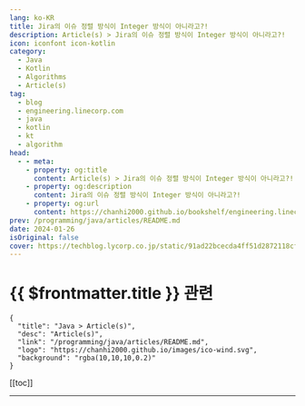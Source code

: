```yaml
---
lang: ko-KR
title: Jira의 이슈 정렬 방식이 Integer 방식이 아니라고?!
description: Article(s) > Jira의 이슈 정렬 방식이 Integer 방식이 아니라고?!
icon: iconfont icon-kotlin
category: 
  - Java
  - Kotlin
  - Algorithms
  - Article(s)
tag: 
  - blog
  - engineering.linecorp.com
  - java
  - kotlin
  - kt
  - algorithm
head:
  - - meta:
    - property: og:title
      content: Article(s) > Jira의 이슈 정렬 방식이 Integer 방식이 아니라고?!
    - property: og:description
      content: Jira의 이슈 정렬 방식이 Integer 방식이 아니라고?!
    - property: og:url
      content: https://chanhi2000.github.io/bookshelf/engineering.linecorp.com/about-atlassian-jira-ranking-algorithm-lexorank.html
prev: /programming/java/articles/README.md
date: 2024-01-26
isOriginal: false
cover: https://techblog.lycorp.co.jp/static/91ad22bcecda4ff51d2872118cf14c93/4be7b/1706143957965.png
---
```


# {{ $frontmatter.title }} 관련

```component VPCard
{
  "title": "Java > Article(s)",
  "desc": "Article(s)",
  "link": "/programming/java/articles/README.md",
  "logo": "https://chanhi2000.github.io/images/ico-wind.svg",
  "background": "rgba(10,10,10,0.2)"
}
```

[[toc]]

---

<SiteInfo
  name="Jira의 이슈 정렬 방식이 Integer 방식이 아니라고?!"
  desc="안녕하세요. LINE+ Contents Service Engineering 조직에서 백엔드 개발을 하고 있는 김한솔, 문다정, 이현동, 조강훈입니다. 저희 조직에서는 그룹..."
  url="https://techblog.lycorp.co.jp/ko/about-atlassian-jira-ranking-algorithm-lexorank"
  logo="https://engineering.linecorp.com/favicon-32x32.png?v=6d6085f233d02c34273fa8a8849b502a"
  preview="https://techblog.lycorp.co.jp/static/91ad22bcecda4ff51d2872118cf14c93/4be7b/1706143957965.png"/>

<!-- TODO: 작성 -->
